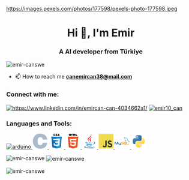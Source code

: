 
https://images.pexels.com/photos/177598/pexels-photo-177598.jpeg
<h1 align="center">Hi 👋, I'm Emir</h1>
<h3 align="center">A AI developer from Türkiye</h3>

<p align="left"> <img src="https://komarev.com/ghpvc/?username=emir-canswe&label=Profile%20views&color=0e75b6&style=flat" alt="emir-canswe" /> </p>

- 📫 How to reach me **canemircan38@mail.com**

<h3 align="left">Connect with me:</h3>
<p align="left">
<a href="https://linkedin.com/in/https://www.linkedin.com/in/emircan-can-4034662a1/" target="blank"><img align="center" src="https://raw.githubusercontent.com/rahuldkjain/github-profile-readme-generator/master/src/images/icons/Social/linked-in-alt.svg" alt="https://www.linkedin.com/in/emircan-can-4034662a1/" height="30" width="40" /></a>
<a href="https://instagram.com/emir10_can" target="blank"><img align="center" src="https://raw.githubusercontent.com/rahuldkjain/github-profile-readme-generator/master/src/images/icons/Social/instagram.svg" alt="emir10_can" height="30" width="40" /></a>
</p>

<h3 align="left">Languages and Tools:</h3>
<p align="left"> <a href="https://www.arduino.cc/" target="_blank" rel="noreferrer"> <img src="https://cdn.worldvectorlogo.com/logos/arduino-1.svg" alt="arduino" width="40" height="40"/> </a> <a href="https://www.cprogramming.com/" target="_blank" rel="noreferrer"> <img src="https://raw.githubusercontent.com/devicons/devicon/master/icons/c/c-original.svg" alt="c" width="40" height="40"/> </a> <a href="https://www.w3schools.com/css/" target="_blank" rel="noreferrer"> <img src="https://raw.githubusercontent.com/devicons/devicon/master/icons/css3/css3-original-wordmark.svg" alt="css3" width="40" height="40"/> </a> <a href="https://www.w3.org/html/" target="_blank" rel="noreferrer"> <img src="https://raw.githubusercontent.com/devicons/devicon/master/icons/html5/html5-original-wordmark.svg" alt="html5" width="40" height="40"/> </a> <a href="https://www.java.com" target="_blank" rel="noreferrer"> <img src="https://raw.githubusercontent.com/devicons/devicon/master/icons/java/java-original.svg" alt="java" width="40" height="40"/> </a> <a href="https://developer.mozilla.org/en-US/docs/Web/JavaScript" target="_blank" rel="noreferrer"> <img src="https://raw.githubusercontent.com/devicons/devicon/master/icons/javascript/javascript-original.svg" alt="javascript" width="40" height="40"/> </a> <a href="https://www.mysql.com/" target="_blank" rel="noreferrer"> <img src="https://raw.githubusercontent.com/devicons/devicon/master/icons/mysql/mysql-original-wordmark.svg" alt="mysql" width="40" height="40"/> </a> <a href="https://www.python.org" target="_blank" rel="noreferrer"> <img src="https://raw.githubusercontent.com/devicons/devicon/master/icons/python/python-original.svg" alt="python" width="40" height="40"/> </a> </p>

<p><img align="left" src="https://github-readme-stats.vercel.app/api/top-langs?username=emir-canswe&show_icons=true&locale=en&layout=compact" alt="emir-canswe" /></p>

<p>&nbsp;<img align="center" src="https://github-readme-stats.vercel.app/api?username=emir-canswe&show_icons=true&locale=en" alt="emir-canswe" /></p>

<p><img align="center" src="https://github-readme-streak-stats.herokuapp.com/?user=emir-canswe&" alt="emir-canswe" /></p>
